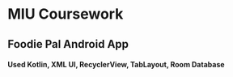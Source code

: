 # MIU Coursework
## Foodie Pal Android App

#### Used Kotlin, XML UI, RecyclerView, TabLayout, Room Database
